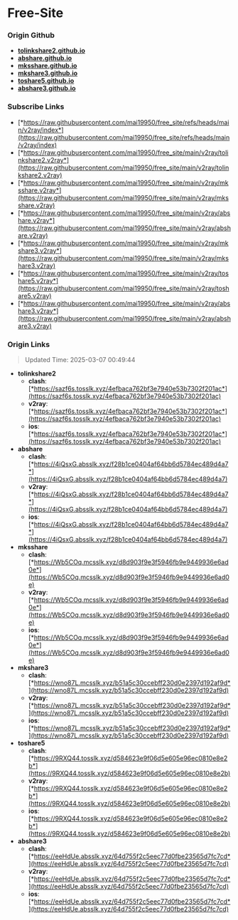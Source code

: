 # Free-Site

### Origin Github

- [**tolinkshare2.github.io**](https://github.com/tolinkshare2/tolinkshare2.github.io)
- [**abshare.github.io**](https://github.com/abshare/abshare.github.io)
- [**mksshare.github.io**](https://github.com/mksshare/mksshare.github.io)
- [**mkshare3.github.io**](https://github.com/mkshare3/mkshare3.github.io)
- [**toshare5.github.io**](https://github.com/toshare5/toshare5.github.io)
- [**abshare3.github.io**](https://github.com/abshare3/abshare3.github.io)

### Subscribe Links

- [*https://raw.githubusercontent.com/mai19950/free_site/refs/heads/main/v2ray/index*](https://raw.githubusercontent.com/mai19950/free_site/refs/heads/main/v2ray/index)
- [*https://raw.githubusercontent.com/mai19950/free_site/main/v2ray/tolinkshare2.v2ray*](https://raw.githubusercontent.com/mai19950/free_site/main/v2ray/tolinkshare2.v2ray)
- [*https://raw.githubusercontent.com/mai19950/free_site/main/v2ray/mksshare.v2ray*](https://raw.githubusercontent.com/mai19950/free_site/main/v2ray/mksshare.v2ray)
- [*https://raw.githubusercontent.com/mai19950/free_site/main/v2ray/abshare.v2ray*](https://raw.githubusercontent.com/mai19950/free_site/main/v2ray/abshare.v2ray)
- [*https://raw.githubusercontent.com/mai19950/free_site/main/v2ray/mkshare3.v2ray*](https://raw.githubusercontent.com/mai19950/free_site/main/v2ray/mkshare3.v2ray)
- [*https://raw.githubusercontent.com/mai19950/free_site/main/v2ray/toshare5.v2ray*](https://raw.githubusercontent.com/mai19950/free_site/main/v2ray/toshare5.v2ray)
- [*https://raw.githubusercontent.com/mai19950/free_site/main/v2ray/abshare3.v2ray*](https://raw.githubusercontent.com/mai19950/free_site/main/v2ray/abshare3.v2ray)

### Origin Links

> Updated Time: 2025-03-07 00:49:44

- **tolinkshare2**
  - **clash**: [*https://sazf6s.tosslk.xyz/4efbaca762bf3e7940e53b7302f201ac*](https://sazf6s.tosslk.xyz/4efbaca762bf3e7940e53b7302f201ac)
  - **v2ray**: [*https://sazf6s.tosslk.xyz/4efbaca762bf3e7940e53b7302f201ac*](https://sazf6s.tosslk.xyz/4efbaca762bf3e7940e53b7302f201ac)
  - **ios**: [*https://sazf6s.tosslk.xyz/4efbaca762bf3e7940e53b7302f201ac*](https://sazf6s.tosslk.xyz/4efbaca762bf3e7940e53b7302f201ac)
- **abshare**
  - **clash**: [*https://4iQsxG.absslk.xyz/f28b1ce0404af64bb6d5784ec489d4a7*](https://4iQsxG.absslk.xyz/f28b1ce0404af64bb6d5784ec489d4a7)
  - **v2ray**: [*https://4iQsxG.absslk.xyz/f28b1ce0404af64bb6d5784ec489d4a7*](https://4iQsxG.absslk.xyz/f28b1ce0404af64bb6d5784ec489d4a7)
  - **ios**: [*https://4iQsxG.absslk.xyz/f28b1ce0404af64bb6d5784ec489d4a7*](https://4iQsxG.absslk.xyz/f28b1ce0404af64bb6d5784ec489d4a7)
- **mksshare**
  - **clash**: [*https://Wb5COq.mcsslk.xyz/d8d903f9e3f5946fb9e9449936e6ad0e*](https://Wb5COq.mcsslk.xyz/d8d903f9e3f5946fb9e9449936e6ad0e)
  - **v2ray**: [*https://Wb5COq.mcsslk.xyz/d8d903f9e3f5946fb9e9449936e6ad0e*](https://Wb5COq.mcsslk.xyz/d8d903f9e3f5946fb9e9449936e6ad0e)
  - **ios**: [*https://Wb5COq.mcsslk.xyz/d8d903f9e3f5946fb9e9449936e6ad0e*](https://Wb5COq.mcsslk.xyz/d8d903f9e3f5946fb9e9449936e6ad0e)
- **mkshare3**
  - **clash**: [*https://wno87L.mcsslk.xyz/b51a5c30ccebff230d0e2397d192af9d*](https://wno87L.mcsslk.xyz/b51a5c30ccebff230d0e2397d192af9d)
  - **v2ray**: [*https://wno87L.mcsslk.xyz/b51a5c30ccebff230d0e2397d192af9d*](https://wno87L.mcsslk.xyz/b51a5c30ccebff230d0e2397d192af9d)
  - **ios**: [*https://wno87L.mcsslk.xyz/b51a5c30ccebff230d0e2397d192af9d*](https://wno87L.mcsslk.xyz/b51a5c30ccebff230d0e2397d192af9d)
- **toshare5**
  - **clash**: [*https://9RXQ44.tosslk.xyz/d584623e9f06d5e605e96ec0810e8e2b*](https://9RXQ44.tosslk.xyz/d584623e9f06d5e605e96ec0810e8e2b)
  - **v2ray**: [*https://9RXQ44.tosslk.xyz/d584623e9f06d5e605e96ec0810e8e2b*](https://9RXQ44.tosslk.xyz/d584623e9f06d5e605e96ec0810e8e2b)
  - **ios**: [*https://9RXQ44.tosslk.xyz/d584623e9f06d5e605e96ec0810e8e2b*](https://9RXQ44.tosslk.xyz/d584623e9f06d5e605e96ec0810e8e2b)
- **abshare3**
  - **clash**: [*https://eeHdUe.absslk.xyz/64d755f2c5eec77d0fbe23565d7fc7cd*](https://eeHdUe.absslk.xyz/64d755f2c5eec77d0fbe23565d7fc7cd)
  - **v2ray**: [*https://eeHdUe.absslk.xyz/64d755f2c5eec77d0fbe23565d7fc7cd*](https://eeHdUe.absslk.xyz/64d755f2c5eec77d0fbe23565d7fc7cd)
  - **ios**: [*https://eeHdUe.absslk.xyz/64d755f2c5eec77d0fbe23565d7fc7cd*](https://eeHdUe.absslk.xyz/64d755f2c5eec77d0fbe23565d7fc7cd)
